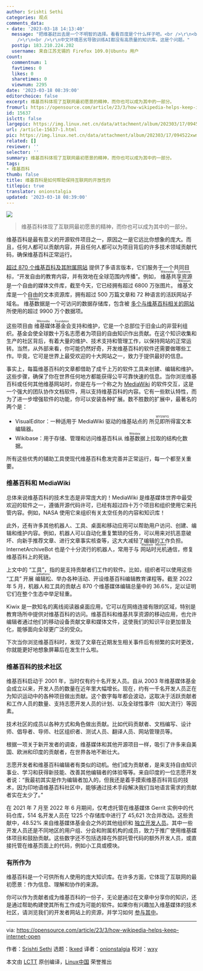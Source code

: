 ```yaml
---
author: Srishti Sethi
categories: 观点
comments_data:
- date: '2023-03-18 14:13:40'
  message: "把维基赶出去是一个不明智的选择。看看百度是个什么样子吧。<br />\r\n<br />\r\n大多数内容贡献者都不喜欢国内的平台。这需要探究深层次原因。<br
    />\r\n<br />\r\n中文环境恶劣导致训练AI都没有高质量的知识库。这是个问题。"
  postip: 183.210.224.202
  username: 来自江苏无锡的 Firefox 109.0|Ubuntu 用户
count:
  commentnum: 1
  favtimes: 0
  likes: 0
  sharetimes: 0
  viewnum: 2295
date: '2023-03-18 08:39:00'
editorchoice: false
excerpt: 维基百科体现了互联网最初愿景的精神，而你也可以成为其中的一部分。
fromurl: https://opensource.com/article/23/3/how-wikipedia-helps-keep-internet-open
id: 15637
islctt: false
largepic: https://img.linux.net.cn/data/attachment/album/202303/17/094522xwmr76zb7hwnlfxy.jpg
url: /article-15637-1.html
pic: https://img.linux.net.cn/data/attachment/album/202303/17/094522xwmr76zb7hwnlfxy.jpg.thumb.jpg
related: []
reviewer: ''
selector: ''
summary: 维基百科体现了互联网最初愿景的精神，而你也可以成为其中的一部分。
tags:
- 维基百科
thumb: false
title: 维基百科是如何帮助保持互联网的开放性的
titlepic: true
translator: onionstalgia
updated: '2023-03-18 08:39:00'
---
```


![](https://img.linux.net.cn/data/attachment/album/202303/17/094522xwmr76zb7hwnlfxy.jpg)



> 
> 维基百科体现了互联网最初愿景的精神，而你也可以成为其中的一部分。
> 
> 
> 


维基百科是最有意义的开源软件项目之一，原因之一是它远比你想象的庞大。而且，任何人都可以贡献内容，并且任何人都可以为项目背后的许多技术领域贡献代码，确保维基百科正常运行。


[超过 870 个维基百科及其附属网站](https://wikimediafoundation.org/our-work/wikimedia-projects/#a1-reference) 提供了多语言版本，它们服务于一个共同目标，“开发自由的教育内容，并有效地在全球范围内传播”。例如，<ruby> 维基共享资源 <rt>  Wikimedia Commons </rt></ruby> 是一个自由的媒体文件库，截至今天，它已经拥有超过 6800 万张图片。<ruby> 维基文库 <rt>  Wikisource </rt></ruby> 是一个自由的文本资源库，拥有超过 500 万篇文章和 72 种语言的活跃网站子域名。<ruby> 维基数据 <rt>  Wikidata </rt></ruby> 是一个可访问的数据存储库，包含被 [多个与维基百科相关的网站](https://meta.wikimedia.org/wiki/Wikimedia_wikis) 所使用的超过 9900 万个数据项。


这些项目由 <ruby> 维基媒体基金会 <rt>  Wikimedia Foundation </rt></ruby> 支持和维护，它是一个总部位于旧金山的非营利组织。基金会使全球数十万名志愿者为项目的自由知识作出贡献。在这个知识收集和生产的社区背后，有着大量的维护、技术支持和管理工作，以保持网站的正常运转。当然，从外部来看，你可能仍然好奇，开发维基百科的软件还需要做哪些工作。毕竟，它可是世界上最受欢迎的十大网站之一，致力于提供最好的信息。


事实上，每篇维基百科的文章都借助了成千上万的软件工具来创建、编辑和维护。这些步骤，确保了你在世界任何地方都能获得公平可靠快速的信息。当你浏览维基百科或任何其他维基网站时，你是在与一个称之为 [MediaWiki](https://www.mediawiki.org/wiki/MediaWiki) 的软件交互，这是一个强大的团队协作文档软件，用以支持维基百科的内容。它有一些默认特性，而为了进一步增强软件的功能，你可以安装各种扩展。数不胜数的扩展中，最著名的两个是：


* VisualEditor：一种适用于 MediaWiki 驱动的维基站点的 <ruby> 所见即所得 <rt>  WYSIWYG </rt></ruby> 富文本编辑器。
* Wikibase：用于存储、管理和访问维基百科从 <ruby> 维基数据 <rt>  Wikidata </rt></ruby> 上拉取的结构化数据。


所有这些优秀的辅助工具使现代维基百科愈发完善并正常运行，每一个都至关重要。


### 维基百科和 MediaWiki


总体来说维基百科的技术生态是非常庞大的！MediaWiki 是维基媒体世界中最受欢迎的软件之一，遵循开源代码许可，已经有超过四十万个项目和组织使用它来托管内容。例如，NASA 使用它来组织有关太空任务的内容和知识库！


此外，还有许多其他机器人、工具、桌面和移动应用可以帮助用户访问、创建、编辑和维护内容。例如，机器人可以自动化重复繁琐的任务，可以用来对抗恶意破坏、向新手推荐文章、进行文章事实核查等，这大大减轻了编辑的工作负担。InternetArchiveBot 也是个十分流行的机器人，常用于与 <ruby> 网站时光机 <rt>  Wayback Machine </rt></ruby> 通信，修复维基百科上的死链。


上文中的 “工具”，指的是支持贡献者们工作的软件。比如，组织者可以使用这些 “工具” 开展 <ruby> 编辑松 <rt>  editathons </rt></ruby>、举办各种活动、开设维基百科编辑教育课程等。截至 2022 年 5 月，机器人和工具的贡献占 870 个维基媒体编辑总量中的 36.6%，足以证明它们在整个生态中举足轻重。


Kiwix 是一款知名的离线阅读器桌面应用，它可以在网络连接有限的区域，特别是教育场所中提供对维基百科的访问。维基百科和维基共享资源的移动应用，也允许编辑者通过他们的移动设备贡献文章和媒体文件，这使我们的知识平台更加普及化，能够面向全球更广泛的受众。


下次当你浏览维基百科时，发现了文章在近期发生相关事件后有频繁的实时更改，你就能更好地想象屏幕后在发生什么啦。


### 维基百科的技术社区


维基百科启动于 2001 年，当时仅有约十名开发人员。自从 2003 年维基媒体基金会成立以来，开发人员的数量在近年里大幅增长。现在，约有一千名开发人员正在为知识运动中的各种项目做出贡献。这个数字每年都会波动，这取决于活跃贡献者和工作人员的数量、支持志愿开发人员的计划、以及全球性事件（如大流行）等因素。


技术社区的成员以各种方式和角色做出贡献。比如代码贡献者、文档编写、设计师、倡导者、导师、社区组织者、测试人员、翻译人员、网站管理员等。


根据一项关于新开发者的调查，维基媒体和其他开源项目一样，吸引了许多来自美国、欧洲和印度的贡献者，在世界各地不断壮大。


志愿开发者和维基百科编辑者有类似的动机。他们成为贡献者，是来支持自由知识事业、学习和获得新技能、改善其他编辑者的体验等等。来自印度的一位志愿开发者说：“我最初其实是作为编辑者加入的，但我还是着手摸索维基百科背后的技术，因为印地语维基百科社区中，能够通过技术手段解决我们当地语言需求的贡献者实在太少了。”


在 2021 年 7 月至 2022 年 6 月期间，仅考虑托管在维基媒体 Gerrit 实例中的代码仓库，514 名开发人员在 1225 个存储库中进行了 45,621 次合并改动。这些贡献中，48.52% 来自维基媒体基金会之外的其他组织和 [独立开发人员](https://wikimedia.biterg.io/)。其中一些开发人员还是不同地区的用户组、分会和附属机构的成员，致力于推广使用维基媒体项目和鼓励贡献。这些数字还不包括选择在外部托管代码的额外开发人员，或直接托管在维基页面上的代码，例如小工具或模块。


### 有所作为


维基百科是一个可供所有人使用的庞大知识库。在许多方面，它体现了互联网的最初愿景：作为信息、理解和协作的来源。


你可以作为贡献者成为维基百科的一份子，无论是通过在文章中分享你的知识，还是通过帮助构建使其所有工作成为可能的软件。如果你有兴趣加入维基媒体的技术社区，请浏览我们的开发者网站上的资源，并学习如何 [参与其中](https://developer.wikimedia.org/)。




---


via: <https://opensource.com/article/23/3/how-wikipedia-helps-keep-internet-open>


作者：[Srishti Sethi](https://opensource.com/users/srishakatux-0) 选题：[lkxed](https://github.com/lkxed/) 译者：[onionstalgia](https://github.com/onionstalgia) 校对：[wxy](https://github.com/wxy)


本文由 [LCTT](https://github.com/LCTT/TranslateProject) 原创编译，[Linux中国](https://linux.cn/) 荣誉推出